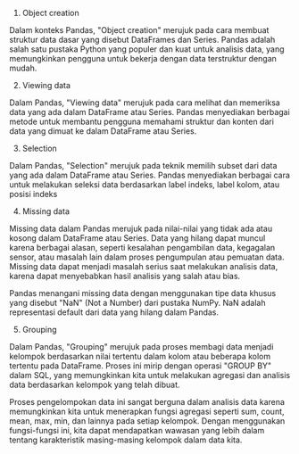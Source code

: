 1. Object creation

Dalam konteks Pandas, "Object creation" merujuk pada cara membuat struktur data dasar yang disebut DataFrames dan Series. Pandas adalah salah satu pustaka Python yang populer dan kuat untuk analisis data, yang memungkinkan pengguna untuk bekerja dengan data terstruktur dengan mudah.

2. Viewing data

Dalam Pandas, "Viewing data" merujuk pada cara melihat dan memeriksa data yang ada dalam DataFrame atau Series. Pandas menyediakan berbagai metode untuk membantu pengguna memahami struktur dan konten dari data yang dimuat ke dalam DataFrame atau Series.

3. Selection

Dalam Pandas, "Selection" merujuk pada teknik memilih subset dari data yang ada dalam DataFrame atau Series. Pandas menyediakan berbagai cara untuk melakukan seleksi data berdasarkan label indeks, label kolom, atau posisi indeks

4. Missing data

Missing data dalam Pandas merujuk pada nilai-nilai yang tidak ada atau kosong dalam DataFrame atau Series. Data yang hilang dapat muncul karena berbagai alasan, seperti kesalahan pengambilan data, kegagalan sensor, atau masalah lain dalam proses pengumpulan atau pemuatan data. Missing data dapat menjadi masalah serius saat melakukan analisis data, karena dapat menyebabkan hasil analisis yang salah atau bias.

Pandas menangani missing data dengan menggunakan tipe data khusus yang disebut "NaN" (Not a Number) dari pustaka NumPy. NaN adalah representasi default dari data yang hilang dalam Pandas. 

5. Grouping

Dalam Pandas, "Grouping" merujuk pada proses membagi data menjadi kelompok berdasarkan nilai tertentu dalam kolom atau beberapa kolom tertentu pada DataFrame. Proses ini mirip dengan operasi "GROUP BY" dalam SQL, yang memungkinkan kita untuk melakukan agregasi dan analisis data berdasarkan kelompok yang telah dibuat.

Proses pengelompokan data ini sangat berguna dalam analisis data karena memungkinkan kita untuk menerapkan fungsi agregasi seperti sum, count, mean, max, min, dan lainnya pada setiap kelompok. Dengan menggunakan fungsi-fungsi ini, kita dapat mendapatkan wawasan yang lebih dalam tentang karakteristik masing-masing kelompok dalam data kita.

